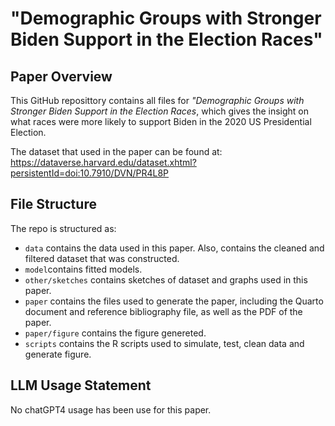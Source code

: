 # "Demographic Groups with Stronger Biden Support in the Election Races"
## Paper Overview
This GitHub reposittory contains all files for *"Demographic Groups with Stronger Biden Support in the Election Races*, which gives the insight on what races were more likely to support Biden in the 2020 US Presidential Election.

The dataset that used in the paper can be found at: https://dataverse.harvard.edu/dataset.xhtml?persistentId=doi:10.7910/DVN/PR4L8P 

## File Structure

The repo is structured as:

-   `data` contains the data used in this paper. Also, contains the cleaned and filtered dataset that was constructed.
-    `model`contains fitted models.
-   `other/sketches` contains sketches of dataset and graphs used in this paper.
-   `paper` contains the files used to generate the paper, including the Quarto document and reference bibliography file, as well as the PDF of the paper.
-  `paper/figure` contains the figure genereted.
-   `scripts` contains the R scripts used to simulate, test, clean data and generate figure.


## LLM Usage Statement

No chatGPT4 usage has been use for this paper.
